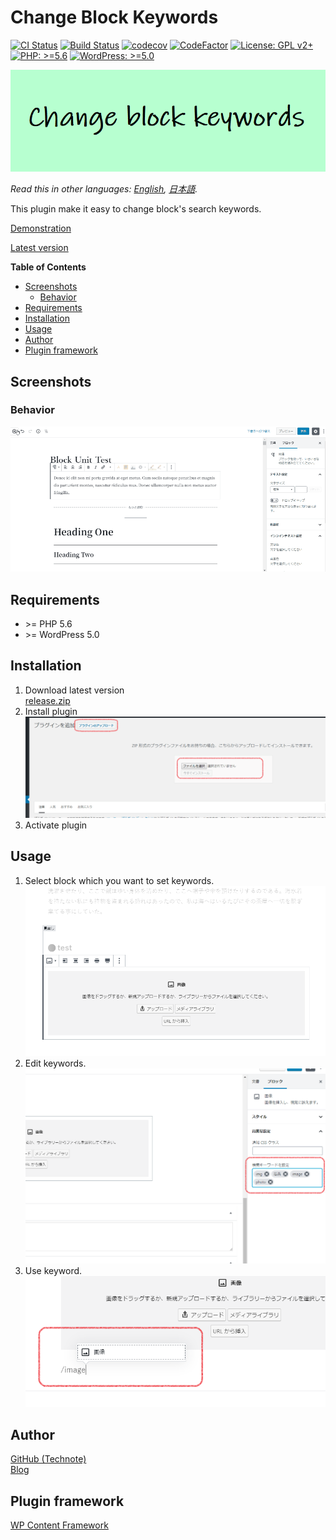 # Change Block Keywords

[![CI Status](https://github.com/technote-space/change-block-keywords/workflows/CI/badge.svg)](https://github.com/technote-space/change-block-keywords/actions)
[![Build Status](https://travis-ci.com/technote-space/change-block-keywords.svg?branch=master)](https://travis-ci.com/technote-space/change-block-keywords)
[![codecov](https://codecov.io/gh/technote-space/change-block-keywords/branch/master/graph/badge.svg)](https://codecov.io/gh/technote-space/change-block-keywords)
[![CodeFactor](https://www.codefactor.io/repository/github/technote-space/change-block-keywords/badge)](https://www.codefactor.io/repository/github/technote-space/change-block-keywords)
[![License: GPL v2+](https://img.shields.io/badge/License-GPL%20v2%2B-blue.svg)](http://www.gnu.org/licenses/gpl-2.0.html)
[![PHP: >=5.6](https://img.shields.io/badge/PHP-%3E%3D5.6-orange.svg)](http://php.net/)
[![WordPress: >=5.0](https://img.shields.io/badge/WordPress-%3E%3D5.0-brightgreen.svg)](https://wordpress.org/)

![banner](https://raw.githubusercontent.com/technote-space/change-block-keywords/images/assets/banner-772x250.png)

*Read this in other languages: [English](README.md), [日本語](README.ja.md).*

This plugin make it easy to change block's search keywords.

[Demonstration](https://technote-space.github.io/change-block-keywords)

[Latest version](https://github.com/technote-space/change-block-keywords/releases/latest/download/release.zip)

<!-- START doctoc generated TOC please keep comment here to allow auto update -->
<!-- DON'T EDIT THIS SECTION, INSTEAD RE-RUN doctoc TO UPDATE -->
**Table of Contents**

- [Screenshots](#screenshots)
  - [Behavior](#behavior)
- [Requirements](#requirements)
- [Installation](#installation)
- [Usage](#usage)
- [Author](#author)
- [Plugin framework](#plugin-framework)

<!-- END doctoc generated TOC please keep comment here to allow auto update -->

## Screenshots
### Behavior
![Behavior](https://raw.githubusercontent.com/technote-space/change-block-keywords/images/.github/images/screenshot-1.gif)

## Requirements
- \>= PHP 5.6
- \>= WordPress 5.0

## Installation
1. Download latest version  
[release.zip](https://github.com/technote-space/change-block-keywords/releases/latest/download/release.zip)
2. Install plugin
![install](https://raw.githubusercontent.com/technote-space/screenshots/master/misc/install-wp-plugin.png)
3. Activate plugin

## Usage
1. Select block which you want to set keywords.  
![Select block](https://raw.githubusercontent.com/technote-space/change-block-keywords/images/assets/select.png)  
2. Edit keywords.  
![Edit keywords](https://raw.githubusercontent.com/technote-space/change-block-keywords/images/assets/set.png)
3. Use keyword.  
![Use keyword](https://raw.githubusercontent.com/technote-space/change-block-keywords/images/assets/use.png)

## Author
[GitHub (Technote)](https://github.com/technote-space)  
[Blog](https://technote.space)

## Plugin framework
[WP Content Framework](https://github.com/wp-content-framework/core)

